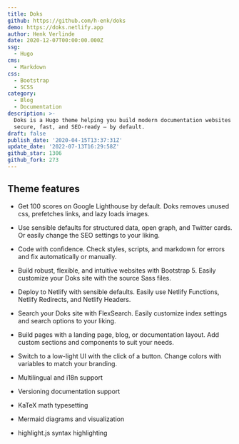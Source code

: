 ```yaml
---
title: Doks
github: https://github.com/h-enk/doks
demo: https://doks.netlify.app
author: Henk Verlinde
date: 2020-12-07T00:00:00.000Z
ssg:
  - Hugo
cms:
  - Markdown
css:
  - Bootstrap
  - SCSS
category:
  - Blog
  - Documentation
description: >-
  Doks is a Hugo theme helping you build modern documentation websites that are
  secure, fast, and SEO-ready — by default.
draft: false
publish_date: '2020-04-15T13:37:31Z'
update_date: '2022-07-13T16:29:58Z'
github_star: 1306
github_fork: 273
---
```

## Theme features

- Get 100 scores on Google Lighthouse by default. Doks removes unused css, prefetches links, and lazy loads images.

- Use sensible defaults for structured data, open graph, and Twitter cards. Or easily change the SEO settings to your liking.

- Code with confidence. Check styles, scripts, and markdown for errors and fix automatically or manually.

- Build robust, flexible, and intuitive websites with Bootstrap 5. Easily customize your Doks site with the source Sass files.

- Deploy to Netlify with sensible defaults. Easily use Netlify Functions, Netlify Redirects, and Netlify Headers.

- Search your Doks site with FlexSearch. Easily customize index settings and search options to your liking.

- Build pages with a landing page, blog, or documentation layout. Add custom sections and components to suit your needs.

- Switch to a low-light UI with the click of a button. Change colors with variables to match your branding.
- Multilingual and i18n support
- Versioning documentation support
- KaTeX math typesetting
- Mermaid diagrams and visualization
- highlight.js syntax highlighting
